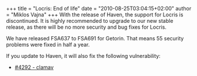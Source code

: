 +++
title = "Locris: End of life"
date = "2010-08-25T03:04:15+02:00"
author = "Miklos Vajna"
+++
With the release of Haven, the support for Locris is discontinued. It is highly recommended to upgrade to our new stable release, as there will be no more security and bug fixes for Locris.  

 We have released FSA637 to FSA691 for Getorin. That means 55 security problems were fixed in half a year.  

 If you update to Haven, it will also fix the following vulnerability:  

* [#4292 - clamav](http://bugs.frugalware.org/task/4292)
